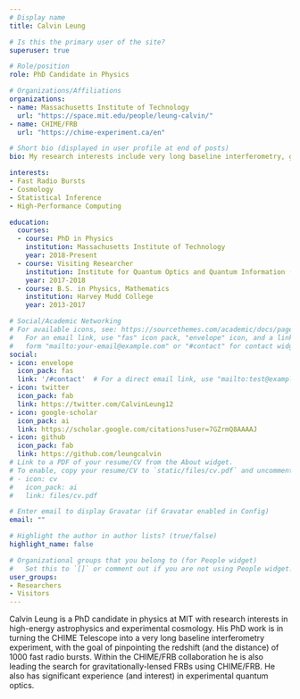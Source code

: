 ```yaml
---
# Display name
title: Calvin Leung

# Is this the primary user of the site?
superuser: true

# Role/position
role: PhD Candidate in Physics

# Organizations/Affiliations
organizations:
- name: Massachusetts Institute of Technology
  url: "https://space.mit.edu/people/leung-calvin/"
- name: CHIME/FRB
  url: "https://chime-experiment.ca/en"

# Short bio (displayed in user profile at end of posts)
bio: My research interests include very long baseline interferometry, gravitational lensing, and anything that can be solved with a Fourier Transform.

interests:
- Fast Radio Bursts
- Cosmology
- Statistical Inference
- High-Performance Computing

education:
  courses:
  - course: PhD in Physics
    institution: Massachusetts Institute of Technology
    year: 2018-Present
  - course: Visiting Researcher 
    institution: Institute for Quantum Optics and Quantum Information (IQOQI) Vienna
    year: 2017-2018
  - course: B.S. in Physics, Mathematics
    institution: Harvey Mudd College
    year: 2013-2017

# Social/Academic Networking
# For available icons, see: https://sourcethemes.com/academic/docs/page-builder/#icons
#   For an email link, use "fas" icon pack, "envelope" icon, and a link in the
#   form "mailto:your-email@example.com" or "#contact" for contact widget.
social:
- icon: envelope
  icon_pack: fas
  link: '/#contact'  # For a direct email link, use "mailto:test@example.org".
- icon: twitter
  icon_pack: fab
  link: https://twitter.com/CalvinLeung12
- icon: google-scholar
  icon_pack: ai
  link: https://scholar.google.com/citations?user=7GZrmQ8AAAAJ
- icon: github
  icon_pack: fab
  link: https://github.com/leungcalvin
# Link to a PDF of your resume/CV from the About widget.
# To enable, copy your resume/CV to `static/files/cv.pdf` and uncomment the lines below.
# - icon: cv
#   icon_pack: ai
#   link: files/cv.pdf

# Enter email to display Gravatar (if Gravatar enabled in Config)
email: ""

# Highlight the author in author lists? (true/false)
highlight_name: false

# Organizational groups that you belong to (for People widget)
#   Set this to `[]` or comment out if you are not using People widget.
user_groups:
- Researchers
- Visitors
---
```


Calvin Leung is a PhD candidate in physics at MIT with research interests in high-energy astrophysics and experimental cosmology. His PhD work is in turning the CHIME Telescope into a very long baseline interferometry experiment, with the goal of pinpointing the redshift (and the distance) of 1000 fast radio bursts. Within the CHIME/FRB collaboration he is also leading the search for gravitationally-lensed FRBs using CHIME/FRB. He also has significant experience (and interest) in experimental quantum optics.

